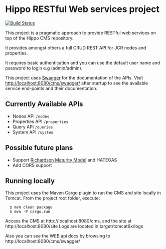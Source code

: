 # Hippo RESTful Web services project

[![Build Status](https://travis-ci.org/jreijn/hippo-addon-webservices.png?branch=master)](https://travis-ci.org/jreijn/hippo-addon-webservices)

This project is a pragmatic approach to provide RESTful web services on top of the Hippo CMS repository.

It provides amongst others a full CRUD REST API for JCR nodes and properties.

It requires basic authentication and you can use the default user name and password to login e.g (admin/admin).

This project uses [Swagger](https://helloreverb.com/developers/swagger) for the documentation of the APIs.
Visit [http://localhost:8080/cms/swagger/](http://localhost:8080/cms/swagger/) after startup to see the available service end-points and their documentation.

## Currently Available APIs

+ Nodes API ```/nodes```
+ Properties API ```/properties```
+ Query API ```/queries```
+ System API ```/system```

## Possible future plans

+ Support [Richardson Maturity Model](http://martinfowler.com/articles/richardsonMaturityModel.html) and HATEOAS
+ Add CORS support


## Running locally

This project uses the Maven Cargo plugin to run the CMS and site locally in Tomcat.
From the project root folder, execute:

```
  $ mvn clean package
  $ mvn -P cargo.run
```

Access the CMS at http://localhost:8080/cms, and the site at http://localhost:8080/site
Logs are located in target/tomcat6x/logs

Also you can see the WEB api docs by browsing to http://localhost:8080/cms/swagger/
